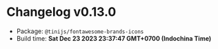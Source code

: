 # Changelog v0.13.0

- Package: `@tinijs/fontawesome-brands-icons`
- Build time: **Sat Dec 23 2023 23:37:47 GMT+0700 (Indochina Time)**

